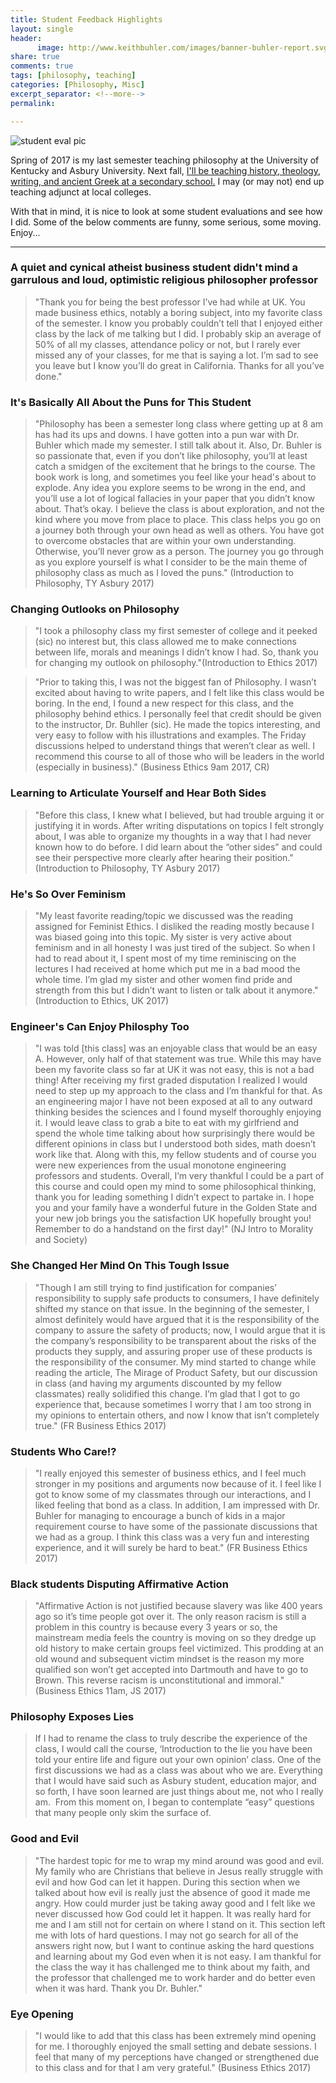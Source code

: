 ```yaml
---
title: Student Feedback Highlights
layout: single
header:
      image: http://www.keithbuhler.com/images/banner-buhler-report.svg
share: true
comments: true
tags: [philosophy, teaching]
categories: [Philosophy, Misc]
excerpt_separator: <!--more-->
permalink: 

---
```


![student eval pic](http://www.slate.com/content/dam/slate/articles/life/education/2014/04/140423_EDU_StudentEvaluation.jpg.CROP.promo-mediumlarge.jpg)

Spring of 2017 is my last semester teaching philosophy at the University of Kentucky and Asbury University. Next fall, [I'll be teaching history, theology, writing, and ancient Greek at a secondary school.](http://www.keithbuhler.com/buhlerreport/job/) I may (or may not) end up teaching adjunct at local colleges. 

With that in mind, it is nice to look at some student evaluations and see how I did. Some of the below comments are funny, some serious, some moving. Enjoy...

--- 

### A quiet and cynical atheist business student didn't mind a garrulous and loud, optimistic religious philosopher professor

>"Thank you for being the best professor I’ve had while at UK. You made business ethics, notably a boring subject, into my favorite class of the semester. I know you probably couldn’t tell that I enjoyed either class by the lack of me talking but I did. I probably skip an average of 50% of all my classes, attendance policy or not, but I rarely ever missed any of your classes, for me that is saying a lot. I’m sad to see you leave but I know you’ll do great in California. Thanks for all you’ve done."


### It's Basically All About the Puns for This Student

>"Philosophy has been a semester long class where getting up at 8 am has had its ups and downs. I have gotten into a pun war with Dr. Buhler which made my semester. I still talk about it. Also, Dr. Buhler is so passionate that, even if you don’t like philosophy, you’ll at least catch a smidgen of the excitement that he brings to the course. The book work is long, and sometimes you feel like your head's about to explode. Any idea you explore seems to be wrong in the end, and you’ll use a lot of logical fallacies in your paper that you didn’t know about. That’s okay. I believe the class is about exploration, and not the kind where you move from place to place. This class helps you go on a journey both through your own head as well as others. You have got to overcome obstacles that are within your own understanding. Otherwise, you’ll never grow as a person. The journey you go through as you explore yourself is what I consider to be the main theme of philosophy class as much as I loved the puns." (Introduction to Philosophy, TY Asbury 2017)

<!--more-->

### Changing Outlooks on Philosophy

>"I took a philosophy class my first semester of college and it peeked (sic) no interest but, this class allowed me to make connections between life, morals and meanings I didn’t know I had. So, thank you for changing my outlook on philosophy."(Introduction to Ethics 2017)

>"Prior to taking this, I was not the biggest fan of Philosophy. I wasn’t excited about having to write papers, and I felt like this class would be boring. In the end, I found a new respect for this class, and the philosophy behind ethics. I personally feel that credit should be given to the instructor, Dr. Buhller (sic). He made the topics interesting, and very easy to follow with his illustrations and examples. The Friday discussions helped to understand things that weren’t clear as well. I recommend this course to all of those who will be leaders in the world (especially in business)." (Business Ethics 9am 2017, CR)




### Learning to Articulate Yourself and Hear Both Sides

>"Before this class, I knew what I believed, but had trouble arguing it or justifying it in words. After writing disputations on topics I felt strongly about, I was able to organize my thoughts in a way that I had never known how to do before. I did learn about the “other sides” and could see their perspective more clearly after hearing their position." (Introduction to Philosophy, TY Asbury 2017)


### He's So Over Feminism

>"My least favorite reading/topic we discussed was the reading assigned for Feminist Ethics. I disliked the reading mostly because I was biased going into this topic. My sister is very  active about feminism and in all honesty I was just tired of the subject. So when I had to read about it, I spent most of my time reminiscing on the lectures I had received at home which put  me in a bad mood the whole time. I’m glad my sister and other women find pride and strength from this but I didn’t want to listen or talk about it anymore." (Introduction to Ethics, UK 2017)


### Engineer's Can Enjoy Philosphy Too 


>"I was told [this class] was an enjoyable class that would be an easy A. However, only half of that statement was true. While this may have been my favorite class so far at UK it was not easy, this is not a bad thing! After receiving my first graded disputation I realized I would need to step up my approach to the class and I’m thankful for that. As an engineering major I have not been exposed at all to any outward thinking besides the sciences and I found myself thoroughly enjoying it. I would leave class to grab a bite to eat with my girlfriend and spend the whole time talking about how surprisingly there would be different opinions in class but I understood both sides, math doesn’t work like that. Along with this, my fellow students and of course you were new experiences from the usual monotone engineering professors and students. Overall, I’m very thankful I could be a part of this course and could open my mind to some philosophical thinking, thank you for leading something I didn’t expect to partake in. I hope you and your family have a wonderful future in the Golden State and your new job brings you the satisfaction UK hopefully brought you! Remember to do a handstand on the first day!" (NJ Intro to Morality and Society)


### She Changed Her Mind On This Tough Issue 

>"Though I am still trying to find justification for companies’ responsibility to supply safe products to consumers, I have definitely shifted my stance on that issue. In the beginning of the semester, I almost definitely would have argued that it is the responsibility of the company to assure the safety of products; now, I would argue that it is the company’s responsibility to be transparent about the risks of the products they supply, and assuring proper use of these products is the responsibility of the consumer. My mind started to change while reading the article, The Mirage of Product Safety, but our discussion in class (and having my arguments discounted by my fellow classmates) really solidified this change. I’m glad that I got to go experience that, because sometimes I worry that I am too strong in my opinions to entertain others, and now I know that isn’t completely true." (FR Business Ethics 2017)

### Students Who Care!? 

>"I really enjoyed this semester of business ethics, and I feel much stronger in my positions and arguments now because of it. I feel like I got to know some of my classmates through our interactions, and I liked feeling that bond as a class. In addition, I am impressed with Dr. Buhler for managing to encourage a bunch of kids in a major requirement course to have some of the passionate discussions that we had as a group. I think this class was a very fun and interesting experience, and it will surely be hard to beat." (FR Business Ethics 2017)


### Black students Disputing Affirmative Action

>"Affirmative Action is not justified because slavery was like 400 years ago so it’s time people got over it. The only reason racism is still a problem in this country is because every 3 years or so, the mainstream media feels the country is moving on so they dredge up old history to make certain groups feel victimized. This prodding at an old wound and subsequent victim mindset is the reason my more qualified son won’t get accepted into Dartmouth and have to go to Brown. This reverse racism is unconstitutional and immoral." (Business Ethics 11am, JS 2017)



### Philosophy Exposes Lies

>If I had to rename the class to truly describe the experience of the class, I would call the course, ‘Introduction to the lie you have been told your entire life and figure out your own opinion’ class. One of the first discussions we had as a class was about who we are. Everything that I would have said such as Asbury student, education major, and so forth, I have soon learned are just things about me, not who I really am.  From this moment on, I began to contemplate “easy” questions that many people only skim the surface of.


### Good and Evil

>"The hardest topic for me to wrap my mind around was good and evil. My family who are Christians that believe in Jesus really struggle with evil and how God can let it happen. During this section when we talked about how evil is really just the absence of good it made me angry. How could murder just be taking away good and I felt like we never discussed how God could let it happen. It was really hard for me and I am still not for certain on where I stand on it. This section left me with lots of hard questions. I may not go search for all of the answers right now, but I want to continue asking the hard questions and learning about my God even when it is not easy. I am thankful for the class the way it has challenged me to think about my faith, and the professor that challenged me to work harder and do better even when it was hard. Thank you Dr. Buhler."



### Eye Opening

>"I would like to add that this class has been extremely mind opening for me. I thoroughly enjoyed the small setting and debate sessions. I feel that many of my perceptions have changed or strengthened due to this class and for that I am very grateful." (Business Ethics 2017)